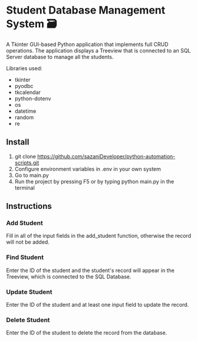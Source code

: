 # Student Database Management System 🗃️

A Tkinter GUI-based Python application that implements full CRUD operations. The application displays a Treeview that is connected to an SQL Server database to manage all the students. 

Libraries used:
- tkinter
- pyodbc
- tkcalendar
- python-dotenv
- os
- datetime
- random
- re


## Install
1. git clone https://github.com/sazaniDeveloper/python-automation-scripts.git
2. Configure environment variables in .env in your own system
3. Go to main.py
4. Run the project by pressing F5 or by typing python main.py in the terminal

## Instructions

### Add Student
Fill in all of the input fields in the add_student function, otherwise the record will not be added.

### Find Student
Enter the ID of the student and the student's record will appear in the Treeview, which is connected to the SQL Database. 

### Update Student
Enter the ID of the student and at least one input field to update the record.

### Delete Student
Enter the ID of the student to delete the record from the database. 
